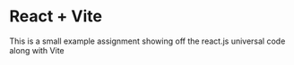 # React + Vite
This is a small example assignment showing off the react.js universal code along with Vite